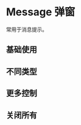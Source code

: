 <script setup>
import GovMessageBase from "./message-base.vue"
import GovMessageOption from "./message-option.vue"
import GovMessageType from "./message-type.vue"
import GovMessageCloseall from "./message-closeall.vue"
</script>


# Message 弹窗

常用于消息提示。

## 基础使用

<GovMessageBase />



## 不同类型

<GovMessageType />


## 更多控制

<GovMessageOption />


## 关闭所有

<GovMessageCloseall />
